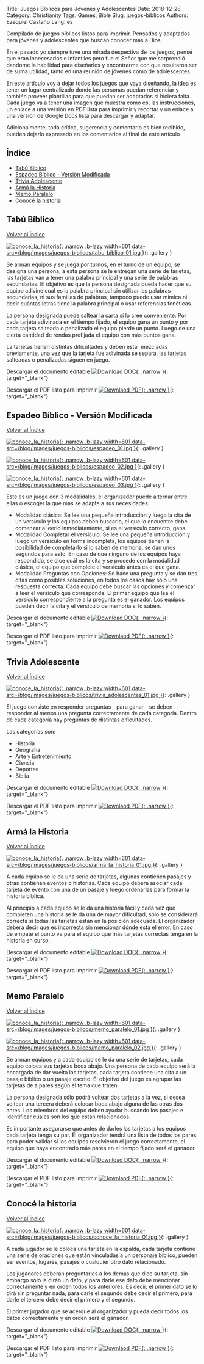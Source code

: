 Title: Juegos Bíblicos para Jóvenes y Adolescentes
Date: 2018-12-28
Category: Christianity
Tags: Games, Bible
Slug: juegos-biblicos
Authors: Ezequiel Castaño
Lang: es

<!-- PELICAN_BEGIN_SUMMARY -->

Compilado de juegos bíblicos listos para imprimir. Pensados y adaptados para jóvenes y adolescentes que buscan conocer más a Dios.

<!-- PELICAN_END_SUMMARY -->

En el pasado yo siempre tuve una mirada despectiva de los juegos, pensé que eran innecesarios e infantiles pero fue el Señor que me sorprendió dandome la habilidad para diseñarlos y encontrarme con que resultaron ser de suma utilidad, tanto en una reunión de jóvenes como de adolescentes.

En este artículo voy a dejar todos los juegos que vaya diseñando, la idea es tener un lugar centralizado donde las personas puedan referenciar y también proveer plantillas para que puedan ser adaptados si hiciera falta. Cada juego va a tener una imagen que muestra como es, las instrucciones, un enlace a una versión en PDF lista para imprimir y recortar y un enlace a una versión de Google Docs lista para descargar y adaptar.

Adicionalmente, toda crítica, sugerencia y comentario es bien recibido, pueden dejarlo expresado en los comentarios al final de este artículo

## Índice

- [Tabú Bíblico](#tabu-biblico)
- [Espadeo Bíblico - Versión Modificada](#espadeo-biblico-version-modificada)
- [Trivia Adolescente](#trivia-adolescente)
- [Armá la Historia](#arma-la-historia)
- [Memo Paralelo](#memo-paralelo)
- [Conocé la historia](#conoce-la-historia)

## Tabú Bíblico

[Volver al Índice](#indice)

[![conoce_la_historia]({attach}images/juegos-biblicos/tabu_biblico_01-thumbnail.jpg){: .narrow .b-lazy width=601 data-src=/blog/images/juegos-biblicos/tabu_biblico_01.jpg  }](/blog/images/juegos-biblicos/tabu_biblico_01.jpg){: .gallery }

Se arman equipos y se juega por turnos, en el turno de un equipo, se designa una persona, a esta persona se le entregan una serie de tarjetas, las tarjetas van a tener una palabra principal y una serie de palabras secundarias. El objetivo es que la persona designada pueda hacer que su equipo adivine cual es la palabra principal sin utilizar las palabras secundarias, ni sus familias de palabras, tampoco puede usar mímica ni decir cuántas letras tiene la palabra principal o usar referencias fonéticas.

La persona designada puede saltear la carta si lo cree conveniente. Por cada tarjeta adivinada en el tiempo fijado, el equipo gana un punto y por cada tarjeta salteada o penalizada el equipo pierde un punto. Luego de una cierta cantidad de rondas prefijada el equipo con más puntos gana.

La tarjetas tienen distintas dificultades y deben estar mezcladas previamente, una vez que la tarjeta fue adivinada se separa, las tarjetas salteadas o penalizadas siguen en juego.

Descargar el documento editable [![Download DOC](https://elc.github.io/theme/images/DOC.svg){: .narrow }](/link/tabu-biblico){: target="_blank"}

Descargar el PDF listo para imprimir [![Downlaod PDF](https://elc.github.io/theme/images/PDF.svg){: .narrow }](/link/tabu-biblico-pdf){: target="_blank"}

## Espadeo Bíblico - Versión Modificada

[Volver al Índice](#indice)

[![conoce_la_historia]({attach}images/juegos-biblicos/espadeo_01-thumbnail.jpg){: .narrow .b-lazy width=601 data-src=/blog/images/juegos-biblicos/espadeo_01.jpg  }](/blog/images/juegos-biblicos/espadeo_01.jpg){: .gallery }

[![conoce_la_historia]({attach}images/juegos-biblicos/espadeo_02-thumbnail.jpg){: .narrow .b-lazy width=601 data-src=/blog/images/juegos-biblicos/espadeo_02.jpg  }](/blog/images/juegos-biblicos/espadeo_02.jpg){: .gallery }

[![conoce_la_historia]({attach}images/juegos-biblicos/espadeo_03-thumbnail.jpg){: .narrow .b-lazy width=601 data-src=/blog/images/juegos-biblicos/espadeo_03.jpg  }](/blog/images/juegos-biblicos/espadeo_03.jpg){: .gallery }

Este es un juego con 3 modalidales, el organizador puede alternar entre ellas o escoger la que más se adapte a sus necesidades.

- Modalidad clásica: Se lee una pequeña introducción y luego la cita de un versículo y los equipos deben buscarlo, el que lo encuentre debe comenzar a leerlo inmediatamente, si es el versículo correcto, gana.
- Modalidad Completar el versículo: Se lee una pequeña introducción y luego un versículo en forma incompleta, los equipos tienen la posibilidad de completarlo si lo saben de memoria, se dan unos segundos para esto. En caso de que ninguno de los equipos haya respondido, se dice cuál es la cita y se procede con la modalidad clásica, el equipo que complete el versículo antes es el que gana.
- Modalidad Preguntas con Opciones: Se hace una pregunta y se dan tres citas como posibles soluciones, en todos los casos hay sólo una respuesta correcta. Cada equipo debe buscar las opciones y comenzar a leer el versículo que corresponda. El primer equipo que lea el versículo correspondiente a la pregunta es el ganador. Los equipos pueden decir la cita y el versículo de memoria si lo saben.

Descargar el documento editable [![Download DOC](https://elc.github.io/theme/images/DOC.svg){: .narrow }](/link/espadeo-biblico){: target="_blank"}

Descargar el PDF listo para imprimir [![Downlaod PDF](https://elc.github.io/theme/images/PDF.svg){: .narrow }](/link/espadeo-biblico-pdf){: target="_blank"}

## Trivia Adolescente

[Volver al Índice](#indice)

[![conoce_la_historia]({attach}images/juegos-biblicos/trivia_adolescentes_01-thumbnail.jpg){: .narrow .b-lazy width=601 data-src=/blog/images/juegos-biblicos/trivia_adolescentes_01.jpg  }](/blog/images/juegos-biblicos/trivia_adolescentes_01.jpg){: .gallery }

El juego consiste en responder preguntas - para ganar - se deben responder al menos una pregunta correctamente de cada categoría. Dentro de cada categoría hay preguntas de distintas dificultades.

Las categorías son:

- Historia
- Geografía
- Arte y Entretenimiento
- Ciencia
- Deportes
- Biblia

Descargar el documento editable [![Download DOC](https://elc.github.io/theme/images/DOC.svg){: .narrow }](/link/trivia-adolescente){: target="_blank"}

Descargar el PDF listo para imprimir [![Downlaod PDF](https://elc.github.io/theme/images/PDF.svg){: .narrow }](/link/trivia-adolescente-pdf){: target="_blank"}

## Armá la Historia

[Volver al Índice](#indice)

[![conoce_la_historia]({attach}images/juegos-biblicos/arma_la_historia_01-thumbnail.jpg){: .narrow .b-lazy width=601 data-src=/blog/images/juegos-biblicos/arma_la_historia_01.jpg  }](/blog/images/juegos-biblicos/arma_la_historia_01.jpg){: .gallery }

A cada equipo se le da una serie de tarjetas, algunas contienen pasajes y otras contienen eventos o historias. Cada equipo deberá asociar cada tarjeta de evento con una de un pasaje y luego ordenarlas para formar la historia bíblica.

Al principio a cada equipo se le da una historia fácil y cada vez que completen una historia se le da una de mayor dificultad, sólo se considerará correcta si todas las tarjetas están en la posición adecuada. El organizador deberá decir que es incorrecta sin mencionar dónde está el error. En caso de empate el punto va para el equipo que más tarjetas correctas tenga en la historia en curso.

Descargar el documento editable [![Download DOC](https://elc.github.io/theme/images/DOC.svg){: .narrow }](/link/arma-historia){: target="_blank"}

Descargar el PDF listo para imprimir [![Downlaod PDF](https://elc.github.io/theme/images/PDF.svg){: .narrow }](/link/arma-historia-pdf){: target="_blank"}

## Memo Paralelo

[Volver al Índice](#indice)

[![conoce_la_historia]({attach}images/juegos-biblicos/memo_paralelo_01-thumbnail.jpg){: .narrow .b-lazy width=601 data-src=/blog/images/juegos-biblicos/memo_paralelo_01.jpg  }](/blog/images/juegos-biblicos/memo_paralelo_01.jpg){: .gallery }

[![conoce_la_historia]({attach}images/juegos-biblicos/memo_paralelo_02-thumbnail.jpg){: .narrow .b-lazy width=601 data-src=/blog/images/juegos-biblicos/memo_paralelo_02.jpg  }](/blog/images/juegos-biblicos/memo_paralelo_02.jpg){: .gallery }

Se arman equipos y a cada equipo se le da una serie de tarjetas, cada equipo coloca sus tarjetas boca abajo. Una persona de cada equipo será la encargada de dar vuelta las tarjetas, cada tarjeta contiene una cita a un pasaje bíblico o un pasaje escrito. El objetivo del juego es agrupar las tarjetas de a pares según el tema que traten. 

La persona designada sólo podrá voltear dos tarjetas a la vez, si desea voltear una tercera deberá colocar boca abajo alguna de las otras dos antes. Los miembros del equipo deben ayudar buscando los pasajes e identificar cuales son los que están relacionados.

Es importante asegurarse que antes de darles las tarjetas a los equipos cada tarjeta tenga su par. El organizador tendrá una lista de todos los pares para poder validar si los equipos resolvieron el juego correctamente, el equipo que haya encontrado más pares en el tiempo fijado será el ganador.

Descargar el documento editable [![Download DOC](https://elc.github.io/theme/images/DOC.svg){: .narrow }](/link/memo-paralelo){: target="_blank"}

Descargar el PDF listo para imprimir [![Downlaod PDF](https://elc.github.io/theme/images/PDF.svg){: .narrow }](/link/memo-paralelo-pdf){: target="_blank"}

## Conocé la historia

[Volver al Índice](#indice)

[![conoce_la_historia]({attach}images/juegos-biblicos/conoce_la_historia_01-thumbnail.jpg){: .narrow .b-lazy width=601 data-src=/blog/images/juegos-biblicos/conoce_la_historia_01.jpg  }](/blog/images/juegos-biblicos/conoce_la_historia_01.jpg){: .gallery }

A cada jugador se le coloca una tarjeta en la espalda, cada tarjeta contiene una serie de oraciones que están vinculadas a un personaje bíblico, pueden ser eventos, lugares, pasajes o cualquier otro dato relacionado.

Los jugadores deberán preguntarles a los demás que dice su tarjeta, sin embargo sólo le dirán un dato, y para darle ese dato debe mencionar correctamente y en orden todos los anteriores. Es decir, el primer dato se lo dirá sin preguntar nada, para darle el segundo debe decir el primero, para darle el tercero debe decir el primero y el segundo.

El primer jugador que se acerque al organizador y pueda decir todos los datos correctamente y en orden será el ganador.

Descargar el documento editable [![Download DOC](https://elc.github.io/theme/images/DOC.svg){: .narrow }](/link/conoce-historia){: target="_blank"}

Descargar el PDF listo para imprimir [![Downlaod PDF](https://elc.github.io/theme/images/PDF.svg){: .narrow }](/link/conoce-historia-pdf){: target="_blank"}